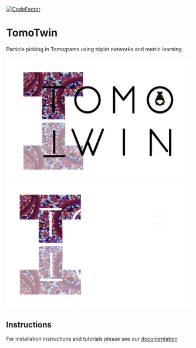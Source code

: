 
[![CodeFactor](https://www.codefactor.io/repository/github/mpi-dortmund/tomotwin-cryoet/badge/main)](https://www.codefactor.io/repository/github/mpi-dortmund/tomotwin-cryoet/overview/main)

# TomoTwin

Particle picking in Tomograms using triplet networks and metric learning

![TomoTwin Logo](resources/images/TomoTwin_black_transparent_cropped.png#gh-light-mode-only)
![TomoTwin Logo](resources/images/TomoTwin_white_transparent_cropped.png#gh-dark-mode-only)

## Instructions

For installation instructions and tutorials please see our [documentation](https://tomotwin-cryoet.readthedocs.io/)


